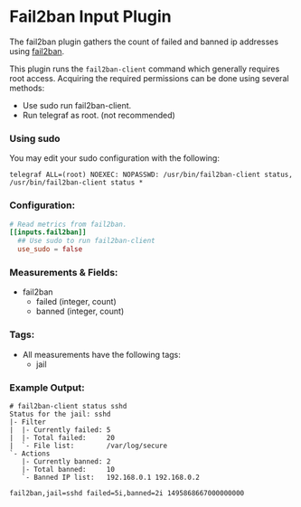 # Fail2ban Input Plugin

The fail2ban plugin gathers the count of failed and banned ip addresses using [fail2ban](https://www.fail2ban.org).

This plugin runs the `fail2ban-client` command which generally requires root access.
Acquiring the required permissions can be done using several methods:

- Use sudo run fail2ban-client.
- Run telegraf as root. (not recommended)

### Using sudo

You may edit your sudo configuration with the following:

``` sudo
telegraf ALL=(root) NOEXEC: NOPASSWD: /usr/bin/fail2ban-client status, /usr/bin/fail2ban-client status *
```

### Configuration:

``` toml
# Read metrics from fail2ban.
[[inputs.fail2ban]]
  ## Use sudo to run fail2ban-client
  use_sudo = false
```

### Measurements & Fields:

- fail2ban
  - failed (integer, count)
  - banned (integer, count)

### Tags:

- All measurements have the following tags:
  - jail

### Example Output:

```
# fail2ban-client status sshd
Status for the jail: sshd
|- Filter
|  |- Currently failed: 5
|  |- Total failed:     20
|  `- File list:        /var/log/secure
`- Actions
   |- Currently banned: 2
   |- Total banned:     10
   `- Banned IP list:   192.168.0.1 192.168.0.2
```

```
fail2ban,jail=sshd failed=5i,banned=2i 1495868667000000000
```
